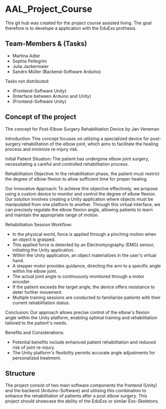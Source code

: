 # AAL_Project_Course
This git hub was created for the project course assisted living. The goal therefore is to develope a application with the EduExo prothesis.

## Team-Members & (Tasks)
- Martina Adler
- Sophia Pellegrini
- Julia Jackermaier
- Sandro Müller (Backend-Software Arduino)

Tasks not distributed: 
- (Frontend-Software Unity)
- (Interface between Arduino and Unity)
- (Frontend-Software Unity)
  
## Concept of the project 
The concept for Post-Elbow Surgery Rehabilitation Device by Jan Veneman 

Introduction: This concept focuses on utilizing a specialized device for post-surgery rehabilitation of the elbow joint, which aims to facilitate the healing process and minimize re-injury risk. 

Initial Patient Situation: The patient has undergone elbow joint surgery, necessitating a careful and controlled rehabilitation process. 

Rehabilitation Objective: In the rehabilitation phase, the patient must restrict the degree of elbow flexion to allow sufficient time for proper healing. 

Our Innovative Approach: To achieve this objective effectively, we propose using a custom device to monitor and control the degree of elbow flexion. Our solution involves creating a Unity application where objects must be manipulated from one platform to another. Through this virtual interface, we can precisely regulate the elbow flexion angle, allowing patients to learn and maintain the appropriate range of motion. 

Rehabilitation Session Workflow: 
- In the physical world, force is applied through a pinching motion when an object is grasped. 
- This applied force is detected by an Electromyography (EMG) sensor, initiating the Unity application. 
- Within the Unity application, an object materializes in the user's virtual hand. 
- A stepper motor provides guidance, directing the arm to a specific angle within the elbow joint. 
- The actual joint angle is continuously monitored through a motor encoder. 
- If the patient exceeds the target angle, the device offers resistance to deter further movement. 
- Multiple training sessions are conducted to familiarize patients with their current rehabilitation status. 

Conclusion: Our approach allows precise control of the elbow's flexion angle within the Unity platform, enabling optimal training and rehabilitation tailored to the patient's needs. 

Benefits and Considerations: 
- Potential benefits include enhanced patient rehabilitation and reduced risk of joint re-injury. 
- The Unity platform's flexibility permits accurate angle adjustments for personalized treatment. 

## Structure 
The project consist of two main software components the frontend (Unity) and the backend (Arduino-Software) and utilising this combination to enhance the rehabilitation of patients after a post elbow surgery. This project should showcase the ability of the EduExo or similar Exo-Skeletons. 
 
